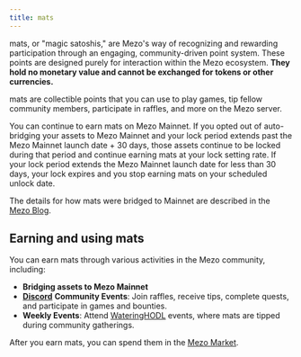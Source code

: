 ```yaml
---
title: mats
---
```


mats, or "magic satoshis," are Mezo's way of recognizing and rewarding participation through an engaging, community-driven point system. These points are designed purely for interaction within the Mezo ecosystem. **They hold no monetary value and cannot be exchanged for tokens or other currencies.**

mats are collectible points that you can use to play games, tip fellow community members, participate in raffles, and more on the Mezo server.

You can continue to earn mats on Mezo Mainnet. If you opted out of auto-bridging your assets to Mezo Mainnet and your lock period extends past the Mezo Mainnet launch date + 30 days, those assets continue to be locked during that period and continue earning mats at your lock setting rate. If your lock period extends the Mezo Mainnet launch date for less than 30 days, your lock expires and you stop earning mats on your scheduled unlock date.

The details for how mats were bridged to Mainnet are described in the [Mezo Blog](https://mezo.org/blog/final-steps-before-mainnet-activating-your-mats-rewards/).

## Earning and using mats

You can earn mats through various activities in the Mezo community, including:

* **Bridging assets to Mezo Mainnet**
* [**Discord**](https://discord.com/invite/mezo) **Community Events**: Join raffles, receive tips, complete quests, and participate in games and bounties.
* **Weekly Events**: Attend [WateringHODL](https://discord.com/invite/mezo) events, where mats are tipped during community gatherings.

After you earn mats, you can spend them in the [Mezo Market](https://mezo.org/market).